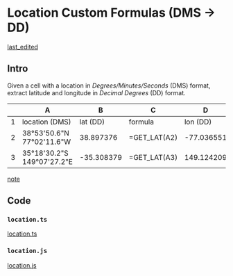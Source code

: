 # Location Custom Formulas (DMS → DD)

[last_edited](../_updated.md ':include')

## Intro

Given a cell with a location in _Degrees/Minutes/Seconds_ (DMS) format, extract latitude and longitude in _Decimal Degrees_ (DD) format.

|   | A                          | B          | C            | D          | E            |
|---|----------------------------|------------|--------------|------------|--------------|
| 1 | location (DMS)             | lat (DD)   | formula      | lon (DD)   | formula      |
| 2 | 38°53'50.6"N 77°02'11.6"W  | 38.897376  | =GET_LAT(A2) | -77.036551 | =GET_LON(A2) |
| 3 | 35°18'30.2"S 149°07'27.2"E | -35.308379 | =GET_LAT(A3) | 149.124209 | =GET_LON(A3) |

[note](../_note.md ':include')

## Code

### `location.ts`

[location.ts](src/location.ts ':include :type=code')

### `location.js`

[location.js](build/location.js ':include :type=code')